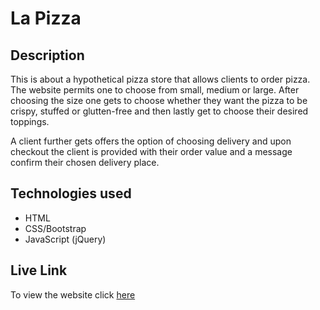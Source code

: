 # La Pizza

## Description
This is about a hypothetical pizza store that allows clients to order pizza. The website permits one to choose from small, medium or large. After choosing the size one gets to choose whether they want the pizza to be crispy, stuffed or glutten-free and then lastly get to choose their desired toppings.

A client further gets offers the option of choosing delivery and upon checkout the client is provided with their order value and a message confirm their chosen delivery place.

## Technologies used
- HTML
- CSS/Bootstrap
- JavaScript (jQuery)

## Live Link
To view the website click [here]()
